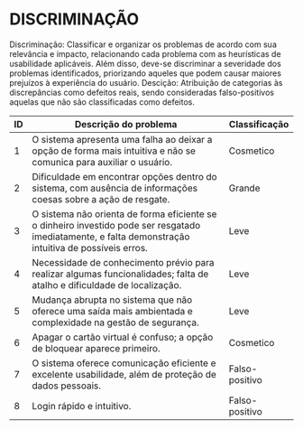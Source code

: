 # DISCRIMINAÇÃO
Discriminação: Classificar e organizar os problemas de acordo com sua relevância e impacto,
relacionando cada problema com as heurísticas de usabilidade aplicáveis. Além disso, deve-se
discriminar a severidade dos problemas identificados, priorizando aqueles que podem causar
maiores prejuízos à experiência do usuário.
Descição: Atribuição de categorias às discrepâncias como defeitos reais, sendo consideradas falso-positivos aquelas que não são classificadas como defeitos.

| ID | Descrição do problema | Classificação  | 
|----|-----------------------|----------------|
|  1 |           O sistema apresenta uma falha ao deixar a opção de forma mais intuitiva e não se comunica para auxiliar o usuário.            | Cosmetico |                   
|  2 |          Dificuldade em encontrar opções dentro do sistema, com ausência de informações coesas sobre a ação de resgate.             | Grande|         
|  3 |       O sistema não orienta de forma eficiente se o dinheiro investido pode ser resgatado imediatamente, e falta demonstração intuitiva de possíveis erros.                |    Leve            |      
|  4 |         Necessidade de conhecimento prévio para realizar algumas funcionalidades; falta de atalho e dificuldade de localização.              |      Leve          |         
|  5 |        Mudança abrupta no sistema que não oferece uma saída mais ambientada e complexidade na gestão de segurança.               |          Leve      |         
|  6 |      Apagar o cartão virtual é confuso; a opção de bloquear aparece primeiro.                 |      Cosmetico          |         
|  7 |         O sistema oferece comunicação eficiente e excelente usabilidade, além de proteção de dados pessoais.              |        Falso-positivo        |         
|  8 |            Login rápido e intuitivo.           |         Falso-positivo       |         
         
